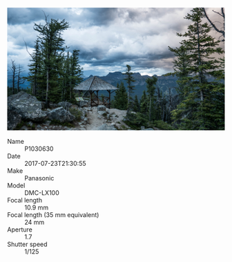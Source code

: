 [![P1030630](/photos/hd/P1030630.jpg)](/photos/full/P1030630.jpg?raw=true)

<dl>
  <dt>Name</dt>
  <dd>P1030630</dd>
  <dt>Date</dt>
  <dd>2017-07-23T21:30:55</dd>
  <dt>Make</dt>
  <dd>Panasonic</dd>
  <dt>Model</dt>
  <dd>DMC-LX100</dd>
  <dt>Focal length</dt>
  <dd>10.9 mm</dd>
  <dt>Focal length (35 mm equivalent)</dt>
  <dd>24 mm</dd>
  <dt>Aperture</dt>
  <dd>1.7</dd>
  <dt>Shutter speed</dt>
  <dd>1/125</dd>
</dl>
